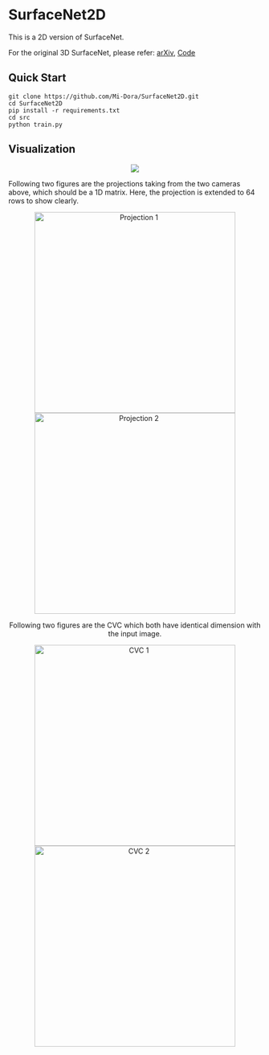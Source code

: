 # SurfaceNet2D
This is a 2D version of SurfaceNet.

For the original 3D SurfaceNet, please refer: [arXiv](https://arxiv.org/abs/1708.01749), [Code](https://github.com/mjiUST/SurfaceNet)

## Quick Start

```shell
git clone https://github.com/Mi-Dora/SurfaceNet2D.git
cd SurfaceNet2D
pip install -r requirements.txt
cd src
python train.py
```

## Visualization

<center>     <img src="https://github.com/Mi-Dora/SurfaceNet2D/blob/master/images/layout.png"> </center> 

Following two figures are the projections taking from the two cameras above, which should be a 1D matrix. Here, the projection is extended to 64 rows to show clearly.

<center><figure class="half">     <img src="https://github.com/Mi-Dora/SurfaceNet2D/blob/master/images/projection1.png" title="Projection 1" width=400>     <img src="https://github.com/Mi-Dora/SurfaceNet2D/blob/master/images/projection2.png" title="Projection 2" width=400> </figure></centercenter>

Following two figures are the CVC which both have identical dimension with the input image.

<center><figure class="half">     <img src="https://github.com/Mi-Dora/SurfaceNet2D/blob/master/images/cvc1.png" title="CVC 1" width=400>     <img src="https://github.com/Mi-Dora/SurfaceNet2D/blob/master/images/cvc2.png" title="CVC 2" width=400> </figure></centercenter>